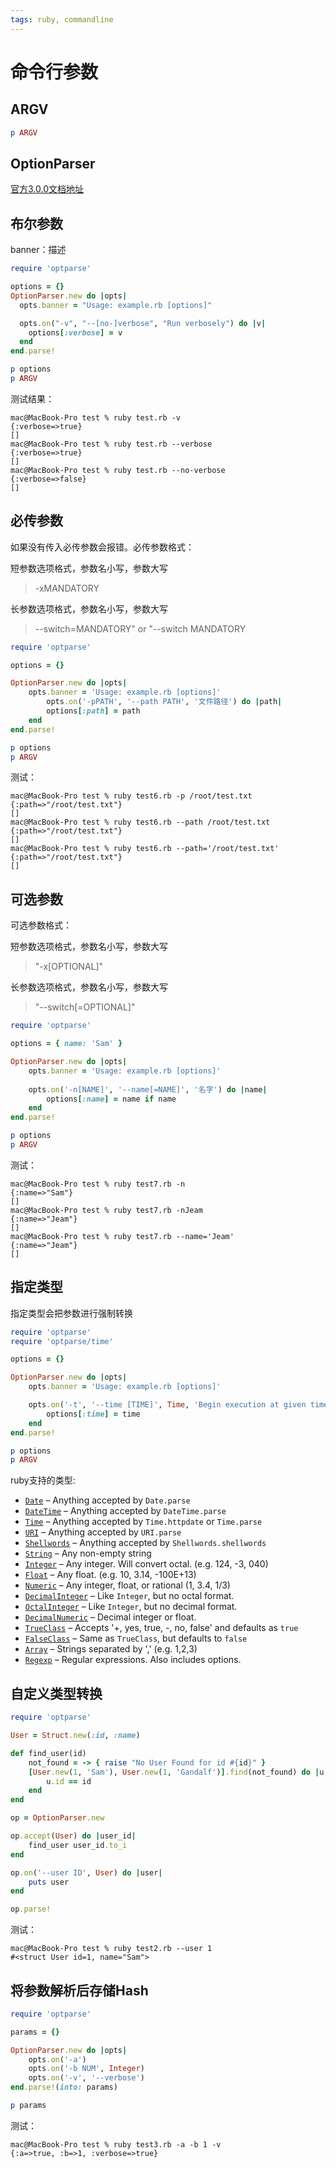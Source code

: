 ```yaml
---
tags: ruby, commandline
---
```


# 命令行参数

## ARGV

```ruby
p ARGV
```

## OptionParser

[官方3.0.0文档地址](https://docs.ruby-lang.org/en/3.0.0/OptionParser.html)

## 布尔参数

banner：描述

```ruby
require 'optparse'

options = {}
OptionParser.new do |opts|
  opts.banner = "Usage: example.rb [options]"

  opts.on("-v", "--[no-]verbose", "Run verbosely") do |v|
    options[:verbose] = v
  end
end.parse!

p options
p ARGV
```

测试结果：

```
mac@MacBook-Pro test % ruby test.rb -v
{:verbose=>true}
[]
mac@MacBook-Pro test % ruby test.rb --verbose
{:verbose=>true}
[]
mac@MacBook-Pro test % ruby test.rb --no-verbose
{:verbose=>false}
[]
```

## 必传参数

如果没有传入必传参数会报错。必传参数格式：

短参数选项格式，参数名小写，参数大写

> -xMANDATORY

长参数选项格式，参数名小写，参数大写

> --switch=MANDATORY" or "--switch MANDATORY

```ruby
require 'optparse'

options = {}

OptionParser.new do |opts|
	opts.banner = 'Usage: example.rb [options]'
		opts.on('-pPATH', '--path PATH', '文件路径') do |path|
		options[:path] = path
	end
end.parse!

p options
p ARGV
```

测试：

```
mac@MacBook-Pro test % ruby test6.rb -p /root/test.txt
{:path=>"/root/test.txt"}
[]
mac@MacBook-Pro test % ruby test6.rb --path /root/test.txt
{:path=>"/root/test.txt"}
[]
mac@MacBook-Pro test % ruby test6.rb --path='/root/test.txt'
{:path=>"/root/test.txt"}
[]
```

## 可选参数

可选参数格式：

短参数选项格式，参数名小写，参数大写

> "-x[OPTIONAL]"

长参数选项格式，参数名小写，参数大写

> "--switch[=OPTIONAL]"

```ruby
require 'optparse'

options = { name: 'Sam' }

OptionParser.new do |opts|
	opts.banner = 'Usage: example.rb [options]'
	
	opts.on('-n[NAME]', '--name[=NAME]', '名字') do |name|
		options[:name] = name if name
	end
end.parse!

p options
p ARGV
```

测试：

```
mac@MacBook-Pro test % ruby test7.rb -n
{:name=>"Sam"}
[]
mac@MacBook-Pro test % ruby test7.rb -nJeam
{:name=>"Jeam"}
[]
mac@MacBook-Pro test % ruby test7.rb --name='Jeam'
{:name=>"Jeam"}
[]
```

## 指定类型

指定类型会把参数进行强制转换

```ruby
require 'optparse'
require 'optparse/time'

options = {}

OptionParser.new do |opts|
	opts.banner = 'Usage: example.rb [options]'

	opts.on('-t', '--time [TIME]', Time, 'Begin execution at given time') do |time|
		options[:time] = time
	end
end.parse!

p options
p ARGV
```

ruby支持的类型:

-   [`Date`](https://docs.ruby-lang.org/en/3.0.0/Date.html) – Anything accepted by `Date.parse`
-   [`DateTime`](https://docs.ruby-lang.org/en/3.0.0/DateTime.html) – Anything accepted by `DateTime.parse`
-   [`Time`](https://docs.ruby-lang.org/en/3.0.0/Time.html) – Anything accepted by `Time.httpdate` or `Time.parse`
-   [`URI`](https://docs.ruby-lang.org/en/3.0.0/URI.html) – Anything accepted by `URI.parse`
-   [`Shellwords`](https://docs.ruby-lang.org/en/3.0.0/Shellwords.html) – Anything accepted by `Shellwords.shellwords`
-   [`String`](https://docs.ruby-lang.org/en/3.0.0/String.html) – Any non-empty string
-   [`Integer`](https://docs.ruby-lang.org/en/3.0.0/Integer.html) – Any integer. Will convert octal. (e.g. 124, -3, 040)
-   [`Float`](https://docs.ruby-lang.org/en/3.0.0/Float.html) – Any float. (e.g. 10, 3.14, -100E+13)
-   [`Numeric`](https://docs.ruby-lang.org/en/3.0.0/Numeric.html) – Any integer, float, or rational (1, 3.4, 1/3)
-   [`DecimalInteger`](https://docs.ruby-lang.org/en/3.0.0/OptionParser.html#DecimalInteger) – Like `Integer`, but no octal format.
-   [`OctalInteger`](https://docs.ruby-lang.org/en/3.0.0/OptionParser.html#OctalInteger) – Like `Integer`, but no decimal format.
-   [`DecimalNumeric`](https://docs.ruby-lang.org/en/3.0.0/OptionParser.html#DecimalNumeric) – Decimal integer or float.
-   [`TrueClass`](https://docs.ruby-lang.org/en/3.0.0/TrueClass.html) – Accepts '+, yes, true, -, no, false' and defaults as `true`
-   [`FalseClass`](https://docs.ruby-lang.org/en/3.0.0/FalseClass.html) – Same as `TrueClass`, but defaults to `false`
-   [`Array`](https://docs.ruby-lang.org/en/3.0.0/Array.html) – Strings separated by ',' (e.g. 1,2,3)
-   [`Regexp`](https://docs.ruby-lang.org/en/3.0.0/Regexp.html) – Regular expressions. Also includes options.

## 自定义类型转换

```ruby
require 'optparse'

User = Struct.new(:id, :name)

def find_user(id)
	not_found = -> { raise "No User Found for id #{id}" }
	[User.new(1, 'Sam'), User.new(1, 'Gandalf')].find(not_found) do |u|
		u.id == id
	end
end

op = OptionParser.new

op.accept(User) do |user_id|
	find_user user_id.to_i
end

op.on('--user ID', User) do |user|
	puts user
end

op.parse!
```

测试：

```
mac@MacBook-Pro test % ruby test2.rb --user 1
#<struct User id=1, name="Sam">
```

## 将参数解析后存储Hash

```ruby
require 'optparse'

params = {}

OptionParser.new do |opts|
	opts.on('-a')
	opts.on('-b NUM', Integer)
	opts.on('-v', '--verbose')
end.parse!(into: params)

p params
```

测试：

```
mac@MacBook-Pro test % ruby test3.rb -a -b 1 -v
{:a=>true, :b=>1, :verbose=>true}
```



